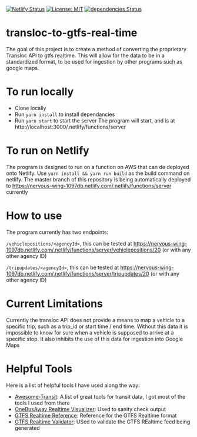 [![Netlify Status](https://api.netlify.com/api/v1/badges/1e85c3f6-1242-4394-acf2-10a9f606b180/deploy-status)](https://app.netlify.com/sites/nervous-wing-1097db/deploys)
[![License: MIT](https://img.shields.io/badge/License-MIT-yellow.svg)](https://opensource.org/licenses/MIT)
[![dependencies Status](https://david-dm.org/jonathonwpowell/transloc-to-gtfs-real-time/status.svg)](https://david-dm.org/jonathonwpowell/transloc-to-gtfs-real-time)

# transloc-to-gtfs-real-time
The goal of this project is to create a method of converting the proprietary Transloc API to gtfs realtime.
This will allow for the data to be in a standardized format, to be used for ingestion by other programs such as google maps.

# To run locally
- Clone locally
- Run `yarn install` to install dependancies
- Run `yarn start` to start the server
The program will start, and is at http://localhost:3000/.netlify/functions/server

# To run on Netlify
The program is designed to run on a function on AWS that can de deployed onto Netlify. Use `yarn install && yarn run build` as the build command on netlify.  The master branch of this repository is being automatically deployed to https://nervous-wing-1097db.netlify.com/.netlify/functions/server currently

# How to use
The program currently has two endpoints:

`/vehiclepositions/<agencyId>`, this can be tested at https://nervous-wing-1097db.netlify.com/.netlify/functions/server/vehiclepositions/20 (or with any other agency ID)
 
 `/tripupdates/<agencyId>`, this can be tested at https://nervous-wing-1097db.netlify.com/.netlify/functions/server/tripupdates/20 (or with any other agency ID)
 
 # Current Limitations
 Currently the transloc API does not provide a means to map a vehicle to a specific trip, such as a trip_id or start time / end time.  Without this data it is impossible to know for sure when a vehicle is supposed to arrive at a specific stop.  It also inhibits the use of this data for ingestion into Google Maps
 
 # Helpful Tools
 Here is a list of helpful tools I have used along the way:
  - [Awesome-Transit](https://project-awesome.org/CUTR-at-USF/awesome-transit#gtfs-realtime-convertors): A list of great tools for transit data, I got most of the tools I used from there
  - [OneBusAway Realtime Visualizer](https://github.com/OneBusAway/onebusaway-gtfs-realtime-visualizer/wiki): Used to sanity check output
  - [GTFS Realtime Reference](https://developers.google.com/transit/gtfs-realtime/reference): Reference for the GTFS Realtime format
  - [GTFS Realtime Validator](https://github.com/CUTR-at-USF/gtfs-realtime-validator): USed to validate the GTFS REaltime feed being generated
